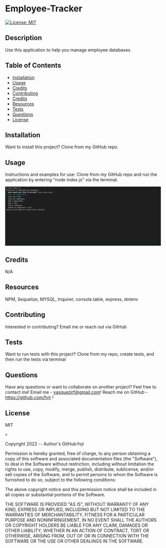 # Employee-Tracker
[![License: MIT](https://img.shields.io/badge/License-MIT-yellow.svg)](https://opensource.org/licenses/MIT)
## Description
Use this application to help you manage employee databases. 

## Table of Contents
- [Installation](#installation)
- [Usage](#usage)
- [Credits](#credits)
- [Contributing](#contributing)
- [Credits](#credits)
- [Resources](#resources)
- [Tests](#tests)
- [Questions](#questions)
- [License](#license)

## Installation
Want to install this project?
Clone from my GitHub repo.

## Usage
Instructions and examples for use:
Clone from my GitHub repo and run the application by entering "node index.js" via the terminal.

![Project mock-up image.](./Assets/screenshot.PNG)


## Credits
N/A

## Resources
NPM, Sequelize, MYSQL, Inquirer, console.table, express, dotenv

## Contributing
Interested in contributing?
Email me or reach out via GitHub

## Tests
Want to run tests with this project?
Clone from my repo, create tests, and then run the tests via terminal

## Questions 
Have any questions or want to collaborate on another project? 
Feel free to contact me!
Email me - vasquezjrf@gmail.com!
Reach me on GitHub - https://github.com/fvjr !

## License
MIT


    >
Copyright 2022 -- Author's GitHub:fvjr 

Permission is hereby granted, free of charge, to any person obtaining a copy of this software and associated documentation files (the "Software"), to deal in the Software without restriction, including without limitation the rights to use, copy, modify, merge, publish, distribute, sublicense, and/or sell copies of the Software, and to permit persons to whom the Software is furnished to do so, subject to the following conditions:

The above copyright notice and this permission notice shall be included in all copies or substantial portions of the Software.

THE SOFTWARE IS PROVIDED "AS IS", WITHOUT WARRANTY OF ANY KIND, EXPRESS OR IMPLIED, INCLUDING BUT NOT LIMITED TO THE WARRANTIES OF MERCHANTABILITY, FITNESS FOR A PARTICULAR PURPOSE AND NONINFRINGEMENT. IN NO EVENT SHALL THE AUTHORS OR COPYRIGHT HOLDERS BE LIABLE FOR ANY CLAIM, DAMAGES OR OTHER LIABILITY, WHETHER IN AN ACTION OF CONTRACT, TORT OR OTHERWISE, ARISING FROM, OUT OF OR IN CONNECTION WITH THE SOFTWARE OR THE USE OR OTHER DEALINGS IN THE SOFTWARE.
 